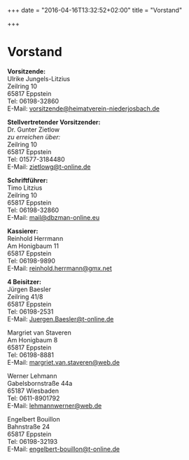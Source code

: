 +++
date = "2016-04-16T13:32:52+02:00"
title = "Vorstand"

+++

# Vorstand

**Vorsitzende:**  
Ulrike Jungels-Litzius  
Zeilring 10  
65817 Eppstein  
Tel: 06198-32860  
E-Mail: vorsitzende@heimatverein-niederjosbach.de  

**Stellvertretender Vorsitzender:**  
Dr. Gunter Zietlow  
*zu erreichen über:*  
Zeilring 10  
65817 Eppstein  
Tel: 01577-3184480  
E-Mail: zietlowg@t-online.de  

**Schriftführer:**  
Timo Litzius  
Zeilring 10  
65817 Eppstein  
Tel: 06198-32860   
E-Mail: mail@dbzman-online.eu  

**Kassierer:**  
Reinhold Herrmann  
Am Honigbaum 11  
65817 Eppstein  
Tel: 06198-9890  
E-Mail: reinhold.herrmann@gmx.net  

**4 Beisitzer:**  
Jürgen Baesler  
Zeilring 41/8  
65817 Eppstein  
Tel: 06198-2531  
E-Mail: Juergen.Baesler@t-online.de  

Margriet van Staveren  
Am Honigbaum 8  
65817 Eppstein  
Tel: 06198-8881  
E-Mail: margriet.van.staveren@web.de  

Werner Lehmann  
Gabelsbornstraße 44a  
65187 Wiesbaden  
Tel: 0611-8901792  
E-Mail: lehmannwerner@web.de  

Engelbert Bouillon  
Bahnstraße 24  
65817 Eppstein  
Tel: 06198-32193  
E-Mail: engelbert-bouillon@t-online.de  
